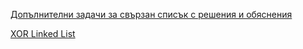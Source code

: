 [Допълнителни задачи за свързан списък с решения и обяснения](http://cslibrary.stanford.edu/105/LinkedListProblems.pdf)

[XOR Linked List](https://www.geeksforgeeks.org/xor-linked-list-a-memory-efficient-doubly-linked-list-set-1/)
